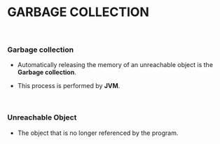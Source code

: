 # **GARBAGE COLLECTION**

<br>

### **Garbage collection**

+ Automatically releasing the memory of an unreachable object is the **Garbage collection**.

+ This process is performed by **JVM**.

<br>

### **Unreachable Object**

+ The object that is no longer referenced by the program.
